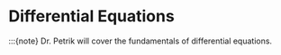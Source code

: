 # Differential Equations
:::{note}
Dr. Petrik will cover the fundamentals of differential equations.
